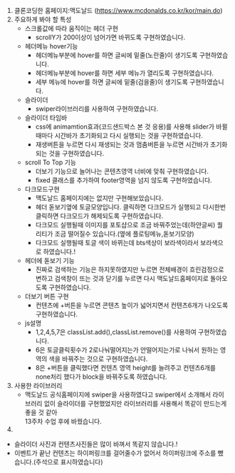 1) 클론코딩한 홈페이지:맥도날드 (https://www.mcdonalds.co.kr/kor/main.do)
2) 주요하게 봐야 할 특성
    - 스크롤값에 따라 움직이는 헤더 구현
      - scrollY가 200이상이 넘어가면 바뀌도록 구현하였습니다.
    - 헤더메뉴 hover기능
      - 헤더메뉴부분에 hover를 하면 글씨에 밑줄(노란줄)이 생기도록 구현하였습니다.
      - 헤더메뉴부분에 hover를 하면 세부 메뉴가 열리도록 구현하였습니다.
      - 세부 메뉴에 hover를 하면 글씨에 밑줄(검을줄)이 생기도록 구현하였습니다.
    - 슬라이더
      - swiper라이브러리를 사용하여 구현하였습니다.
    - 슬라이더 타임바
      - css에 animamtion효과(코드샌드박스 본 것 응용)를 사용해 slider가 바뀔때마다 시간바가 초기화되고 다시 실행되는 것을 구현하였습니다.
      - 재생버튼을 누르면 다시 재생되는 것과 멈춤버튼을 누르면 시간바가 초기화되는 것을 구현하였습니다.
    - scroll To Top 기능 
        - 더보기 기능으로 늘어나는 콘텐츠영역 너비에 맞춰 구현하였습니다.
        - fixed 클래스를 추가하여 footer영역을 넘지 않도록 구현하였습니다.
    - 다크모드구현  
        - 맥도날드 홈페이지에는 없지만 구현해보았습니다.
        - 헤더 돋보기옆에 토글모양입니다. 클릭하면 다크모드가 실행되고 다시한번 클릭하면 다크모드가 해제되도록 구현하였습니다.
        - 다크모드 실행될때 이미지를 포토샵으로 조금 바꿔주었는데(하얀글씨) 퀄리티가 조금 떨어질수 있습니다.(옆에 플로팅메뉴,돋보기모양)
        - 다크모드 실행될때 토글 색이 바뀌는데 bts색상이 보라색이라서 보라색으로 하였습니다.!
    - 헤더에 돋보기 기능
        - 진짜로 검색하는 기능은 하지못하였지만 누르면 전체배경이 흐린검정으로 변하고 검색창이 뜨는 것과 닫기를 누르면 다시 맥도날드홈페이지로 돌아오도록 구현하였습니다. 
    - 더보기 버튼 구현
        - 컨텐츠에 +버튼을 누르면 콘텐츠 높이가 넓어지면서 컨텐츠6개가 나오도록 구현하였습니다.
    - js설명
        - 1,2,4,5,7은 classList.add(),classList.remove()를 사용하여 구현하였습니다.
        - 6은 토글클릭횟수가 2로나눠떨어지는가 안떨어지는가로 나눠서 원하는 영역의 색을 바꿔주는 것으로 구현하였습니다.
        - 8은 +버튼을 클릭했다면 컨텐츠 영역 height를 늘려주고 컨텐츠6개를 none처리 했다가 block을 바꿔주도록 하였습니다.
3) 사용한 라이브러리
    - 맥도날드 공식홈페이지에 swiper을 사용하였다고 swiper에서 소개해서 라이브러리 없이 슬라이더를 구현했었지만 라이브러리를 사용해서 똑같이 만드는게 좋을 것 같아 <br>13주차 수업 후에 바꿨습니다.
4) 
  - 슬라이더 사진과 컨텐츠사진들은 많이 바껴서 똑같지 않습니다.!  
  - 이벤트가 끝난 컨텐츠는 하이퍼링크를 걸어줄수가 없어서 하이퍼링크에 주소를 뺐습니다.(주석으로 표시하였습니다)
